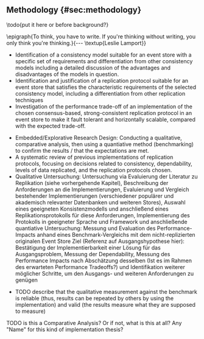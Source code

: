 ## Methodology {#sec:methodology}

\todo{put it here or before background?}


\epigraph{To think, you have to write. If you're thinking without writing, you only think you're thinking.}{--- \textup{Leslie Lamport}}

<!-- See https://www.indeed.com/career-advice/career-development/how-to-write-a-methodology -->

<!-- Restate your thesis or research problem -->
- Identification of a consistency model suitable for an event store with a specific set of requirements and differentiation from other consistency models including a detailed discussion of the advantages and disadvantages of the models in question.
- Identification and justification of a replication protocol suitable for an event store that satisfies the characteristic requirements of the selected consistency model, including a differentiation from other replication techniques
- Investigation of the performance trade-off of an implementation of the chosen consensus-based, strong-consistent replication protocol in an event store to make it fault tolerant and horizontally scalable, compared with the expected trade-off.
<!-- Explain the approach you chose; Describe how you collected the data you used -->
- Embedded/Explorative Research Design: Conducting a qualitative, comparative analysis, then using a quantiative method (benchmarking) to confirm the results / that the expectations are met.
- A systematic review of previous implementations of replication protocols, focusing on decisions related to consistency, dependability, levels of data replicated, and the replication protocols chosen.
- Qualitative Untersuchung: Untersuchung via Evaluierung der Literatur zu Replikation (siehe vorhergehende Kapitel), Beschreibung der Anforderungen an die Implementierungen, Evaluierung und Vergleich bestehender Implementierungen (verschiedener populärer und akademisch relevanter Datenbanken und weiteren Stores), Auswahl eines geeigneten Konsistenzmodells und anschließend eines Replikationsprotokolls für diese Anforderungen, Implementierung des Protokolls in geeigneter Sprache und Framework und anschließende quantiative Untersuchung: Messung und Evaluation des Performance-Impacts anhand eines Benchmark-Vergleichs mit dem nicht-replizierten originalen Event Store
Ziel (Referenz auf Ausgangshypothese hier): Bestätigung der Implementierbarkeit einer Lösung für das Ausgangsproblem, Messung der Dependability, Messung des Performance Impacts nach Abschätzung desselben (Ist es im Rahmen des erwarteten Performance Tradeoffs?) und Identifikation weiterer möglicher Schritte, um den Ausgangs- und weiteren Anforderungen zu genügen

<!-- Evaluate and justify the methodological choices you made
Describe the criteria you used in choosing your approach to your research. List any potential weaknesses in your methodology and present evidence supporting your choice. Include a brief evaluation of other methodology you might have chosen. -->
- TODO describe that the qualitative measurement against the benchmark is reliable (thus, results can be repeated by others by using the implementation) and valid (the results measure what they are supposed to measure)

<!-- Discuss any obstacles and their solutions
Outline any obstacles you encountered in your research and list how you overcame them. The problem-solving skills you present in this section strengthen the validity of your research with readers. -->

<!-- Cite all sources you used to determine your choice of methodology
The final section of your methodology references the sources you used when determining your overall methodology. This reinforces the validity of your research. -->

TODO is this a Comparative Analysis? Or if not, what is this at all? Any "Name" for this kind of implementation thesis?
